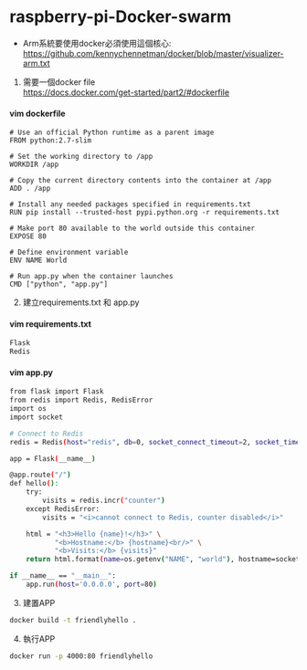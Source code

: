 # raspberry-pi-Docker-swarm
- Arm系統要使用docker必須使用這個核心:
  https://github.com/kennychennetman/docker/blob/master/visualizer-arm.txt

1.	需要一個docker file   
https://docs.docker.com/get-started/part2/#dockerfile
#### vim dockerfile
```vim
# Use an official Python runtime as a parent image
FROM python:2.7-slim

# Set the working directory to /app
WORKDIR /app

# Copy the current directory contents into the container at /app
ADD . /app

# Install any needed packages specified in requirements.txt
RUN pip install --trusted-host pypi.python.org -r requirements.txt

# Make port 80 available to the world outside this container
EXPOSE 80

# Define environment variable
ENV NAME World

# Run app.py when the container launches
CMD ["python", "app.py"]
```
2.	建立requirements.txt 和 app.py
#### vim requirements.txt
```Bash
Flask
Redis
```
#### vim app.py
```Bash
from flask import Flask
from redis import Redis, RedisError
import os
import socket

# Connect to Redis
redis = Redis(host="redis", db=0, socket_connect_timeout=2, socket_timeout=2)

app = Flask(__name__)

@app.route("/")
def hello():
    try:
        visits = redis.incr("counter")
    except RedisError:
        visits = "<i>cannot connect to Redis, counter disabled</i>"

    html = "<h3>Hello {name}!</h3>" \
           "<b>Hostname:</b> {hostname}<br/>" \
           "<b>Visits:</b> {visits}"
    return html.format(name=os.getenv("NAME", "world"), hostname=socket.gethostname(), visits=visits)

if __name__ == "__main__":
    app.run(host='0.0.0.0', port=80)
```
3.	建置APP
```Bash
docker build -t friendlyhello .
```
4. 執行APP
```Bash
docker run -p 4000:80 friendlyhello
```
